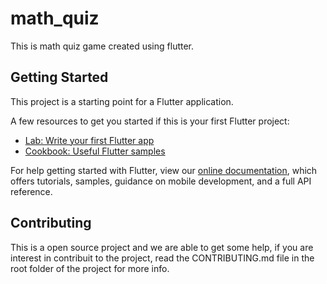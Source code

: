 # math_quiz

This is math quiz game created using flutter.

## Getting Started

This project is a starting point for a Flutter application.

A few resources to get you started if this is your first Flutter project:

- [Lab: Write your first Flutter app](https://flutter.dev/docs/get-started/codelab)
- [Cookbook: Useful Flutter samples](https://flutter.dev/docs/cookbook)

For help getting started with Flutter, view our
[online documentation](https://flutter.dev/docs), which offers tutorials,
samples, guidance on mobile development, and a full API reference.

## Contributing

This is a open source project and we are able to get some help, if you are interest in contribuit to the project, read the CONTRIBUTING.md file in the root folder of the project for more info.
